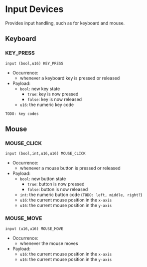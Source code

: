 # Input Devices

Provides input handling, such as for keyboard and mouse.

## Keyboard

### KEY_PRESS

```ceu
input (bool,u16) KEY_PRESS
```

- Occurrence:
    - whenever a keyboard key is pressed or released
- Payload:
    - `bool`: new key state
        - `true`: key is now pressed
        - `false`: key is now released
    - `u16`:  the numeric key code

`TODO: key codes`

## Mouse

### MOUSE_CLICK

```ceu
input (bool,int,u16,u16) MOUSE_CLICK
```

- Occurrence:
    - whenever a mouse button is pressed or released
- Payload:
    - `bool`: new button state
        - `true`: button is now pressed
        - `false`: button is now released
    - `int`:  the numeric button code (`TODO: left, middle, right?`)
    - `u16`:  the current mouse position in the `x-axis`
    - `u16`:  the current mouse position in the `y-axis`

### MOUSE_MOVE

```ceu
input (u16,u16) MOUSE_MOVE
```

- Occurrence:
    - whenever the mouse moves
- Payload:
    - `u16`:  the current mouse position in the `x-axis`
    - `u16`:  the current mouse position in the `y-axis`
